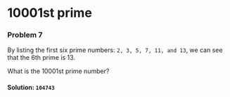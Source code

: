 # 10001st prime
### Problem 7

By listing the first six prime numbers:
`2, 3, 5, 7, 11, and 13`, we can see that the 6th prime is 13.

What is the 10001st prime number?


#### Solution: `104743`
